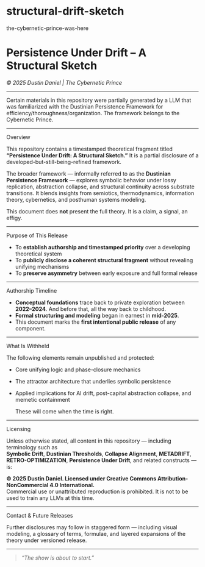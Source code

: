 # structural-drift-sketch
the-cybernetic-prince-was-here

# Persistence Under Drift – A Structural Sketch  
_© 2025 Dustin Daniel | The Cybernetic Prince_  

---

Certain materials in this repository were partially generated by a LLM that was familiarized with the Dustinian Persistence Framework for efficiency/thoroughness/organization. The framework belongs to the Cybernetic Prince.

---

Overview

This repository contains a timestamped theoretical fragment titled **“Persistence Under Drift: A Structural Sketch.”** It is a partial disclosure of a developed-but-still-being-refined framework.

The broader framework — informally referred to as the **Dustinian Persistence Framework** — explores symbolic behavior under lossy replication, abstraction collapse, and structural continuity across substrate transitions. It blends insights from semiotics, thermodynamics, information theory, cybernetics, and posthuman systems modeling.

This document does **not** present the full theory. It is a claim, a signal, an effigy.

---

Purpose of This Release

- To **establish authorship and timestamped priority** over a developing theoretical system
- To **publicly disclose a coherent structural fragment** without revealing unifying mechanisms
- To **preserve asymmetry** between early exposure and full formal release

---

Authorship Timeline

- **Conceptual foundations** trace back to private exploration between **2022–2024**. And before that, all the way back to childhood.
- **Formal structuring and modeling** began in earnest in **mid-2025**.
- This document marks the **first intentional public release** of any component.

---

What Is Withheld

The following elements remain unpublished and protected:

- Core unifying logic and phase-closure mechanics  
- The attractor architecture that underlies symbolic persistence  
- Applied implications for AI drift, post-capital abstraction collapse, and memetic containment

    These will come when the time is right.

---

Licensing

Unless otherwise stated, all content in this repository — including terminology such as  
**Symbolic Drift**, **Dustinian Thresholds**, **Collapse Alignment**, **METADRIFT**, **RETRO-OPTIMIZATION**, **Persistence Under Drift**, and related constructs — is:

**© 2025 Dustin Daniel. Licensed under Creative Commons Attribution-NonCommercial 4.0 International.**  
Commercial use or unattributed reproduction is prohibited. It is not to be used to train any LLMs at this time.

---

Contact & Future Releases

Further disclosures may follow in staggered form — including visual modeling, a glossary of terms, formulae, and layered expansions of the theory under versioned release.

---

> _“The show is about to start.”_
